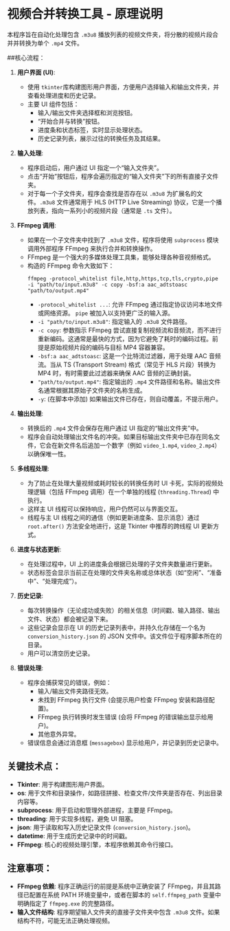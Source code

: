 # 视频合并转换工具 - 原理说明

本程序旨在自动化处理包含 `.m3u8` 播放列表的视频文件夹，将分散的视频片段合并并转换为单个 `.mp4` 文件。

##核心流程：

1.  **用户界面 (UI)**:
    *   使用 `tkinter`库构建图形用户界面，方便用户选择输入和输出文件夹，并查看处理进度和历史记录。
    *   主要 UI 组件包括：
        *   输入/输出文件夹选择框和浏览按钮。
        *   “开始合并与转换”按钮。
        *   进度条和状态标签，实时显示处理状态。
        *   历史记录列表，展示过往的转换任务及其结果。

2.  **输入处理**:
    *   程序启动后，用户通过 UI 指定一个“输入文件夹”。
    *   点击“开始”按钮后，程序会遍历指定的“输入文件夹”下的所有直接子文件夹。
    *   对于每一个子文件夹，程序会查找是否存在以 `.m3u8` 为扩展名的文件。`.m3u8` 文件通常用于 HLS (HTTP Live Streaming) 协议，它是一个播放列表，指向一系列小的视频片段（通常是 `.ts` 文件）。

3.  **FFmpeg 调用**:
    *   如果在一个子文件夹中找到了 `.m3u8` 文件，程序将使用 `subprocess` 模块调用外部程序 FFmpeg 来执行合并和转换操作。
    *   FFmpeg 是一个强大的多媒体处理工具集，能够处理各种音视频格式。
    *   构造的 FFmpeg 命令大致如下：
        ```
        ffmpeg -protocol_whitelist file,http,https,tcp,tls,crypto,pipe -i "path/to/input.m3u8" -c copy -bsf:a aac_adtstoasc "path/to/output.mp4"
        ```
        *   `-protocol_whitelist ...`: 允许 FFmpeg 通过指定协议访问本地文件或网络资源。 `pipe` 被加入以支持更广泛的输入源。
        *   `-i "path/to/input.m3u8"`: 指定输入的 `.m3u8` 文件路径。
        *   `-c copy`: 参数指示 FFmpeg 尝试直接复制视频流和音频流，而不进行重新编码。这通常是最快的方式，因为它避免了耗时的编码过程。前提是原始视频片段的编码与目标 MP4 容器兼容。
        *   `-bsf:a aac_adtstoasc`: 这是一个比特流过滤器，用于处理 AAC 音频流。当从 TS (Transport Stream) 格式（常见于 HLS 片段）转换为 MP4 时，有时需要此过滤器来确保 AAC 音频的正确封装。
        *   `"path/to/output.mp4"`: 指定输出的 `.mp4` 文件路径和名称。输出文件名通常根据其原始子文件夹的名称生成。
        *   `-y`: (在脚本中添加) 如果输出文件已存在，则自动覆盖，不提示用户。

4.  **输出处理**:
    *   转换后的 `.mp4` 文件会保存在用户通过 UI 指定的“输出文件夹”中。
    *   程序会自动处理输出文件名的冲突。如果目标输出文件夹中已存在同名文件，它会在新文件名后追加一个数字（例如 `video_1.mp4`, `video_2.mp4`）以确保唯一性。

5.  **多线程处理**:
    *   为了防止在处理大量视频或耗时较长的转换任务时 UI 卡死，实际的视频处理逻辑（包括 FFmpeg 调用）在一个单独的线程 (`threading.Thread`) 中执行。
    *   这样主 UI 线程可以保持响应，用户仍然可以与界面交互。
    *   线程与主 UI 线程之间的通信（例如更新进度条、显示消息）通过 `root.after()` 方法安全地进行，这是 Tkinter 中推荐的跨线程 UI 更新方式。

6.  **进度与状态更新**:
    *   在处理过程中，UI 上的进度条会根据已处理的子文件夹数量进行更新。
    *   状态标签会显示当前正在处理的文件夹名称或总体状态（如“空闲”、“准备中”、“处理完成”）。

7.  **历史记录**:
    *   每次转换操作（无论成功或失败）的相关信息（时间戳、输入路径、输出文件、状态）都会被记录下来。
    *   这些记录会显示在 UI 的历史记录列表中，并持久化存储在一个名为 `conversion_history.json` 的 JSON 文件中。该文件位于程序脚本所在的目录。
    *   用户可以清空历史记录。

8.  **错误处理**:
    *   程序会捕获常见的错误，例如：
        *   输入/输出文件夹路径无效。
        *   未找到 FFmpeg 执行文件 (会提示用户检查 FFmpeg 安装和路径配置)。
        *   FFmpeg 执行转换时发生错误 (会将 FFmpeg 的错误输出显示给用户)。
        *   其他意外异常。
    *   错误信息会通过消息框 (`messagebox`) 显示给用户，并记录到历史记录中。

## 关键技术点：

*   **Tkinter**: 用于构建图形用户界面。
*   **os**: 用于文件和目录操作，如路径拼接、检查文件/文件夹是否存在、列出目录内容等。
*   **subprocess**: 用于启动和管理外部进程，主要是 FFmpeg。
*   **threading**: 用于实现多线程，避免 UI 阻塞。
*   **json**: 用于读取和写入历史记录文件 (`conversion_history.json`)。
*   **datetime**: 用于生成历史记录中的时间戳。
*   **FFmpeg**: 核心的视频处理引擎，本程序依赖其命令行接口。

## 注意事项：

*   **FFmpeg 依赖**: 程序正确运行的前提是系统中正确安装了 FFmpeg，并且其路径已配置在系统 PATH 环境变量中，或者在脚本的 `self.ffmpeg_path` 变量中明确指定了 `ffmpeg.exe` 的完整路径。
*   **输入文件结构**: 程序期望输入文件夹的直接子文件夹中包含 `.m3u8` 文件。如果结构不符，可能无法正确处理视频。